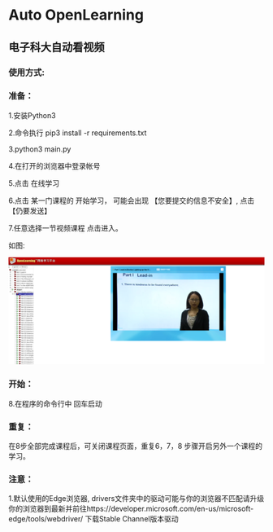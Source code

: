 # Auto OpenLearning
## 电子科大自动看视频

### 使用方式:
### 准备：

1.安装Python3

2.命令执行 pip3 install -r requirements.txt

3.python3 main.py

4.在打开的浏览器中登录帐号

5.点击 在线学习

6.点击 某一门课程的 开始学习， 可能会出现 【您要提交的信息不安全】, 点击 【仍要发送】

7.任意选择一节视频课程 点击进入。

如图:

<img src="https://github.com/Confusion-ymc/AutoOpenLearning/raw/master/docs/%E5%87%86%E5%A4%87%E5%AE%8C%E6%88%90.png" />


### 开始：
8.在程序的命令行中 回车启动


### 重复：
在8步全部完成课程后，可关闭课程页面，重复6，7，8 步骤开启另外一个课程的学习。
### 注意：

1.默认使用的Edge浏览器, drivers文件夹中的驱动可能与你的浏览器不匹配请升级你的浏览器到最新并前往https://developer.microsoft.com/en-us/microsoft-edge/tools/webdriver/
下载Stable Channel版本驱动

